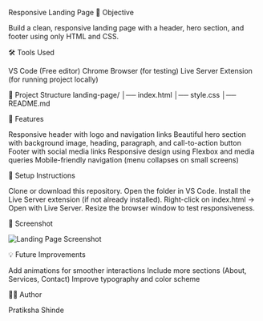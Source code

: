 Responsive Landing Page
📌 Objective

Build a clean, responsive landing page with a header, hero section, and footer using only HTML and CSS.

🛠 Tools Used

VS Code (Free editor)
Chrome Browser (for testing)
Live Server Extension (for running project locally)

📂 Project Structure
landing-page/
│── index.html
│── style.css
│── README.md

🚀 Features

Responsive header with logo and navigation links
Beautiful hero section with background image, heading, paragraph, and call-to-action button
Footer with social media links
Responsive design using Flexbox and media queries
Mobile-friendly navigation (menu collapses on small screens)

🔧 Setup Instructions

Clone or download this repository.
Open the folder in VS Code.
Install the Live Server extension (if not already installed).
Right-click on index.html → Open with Live Server.
Resize the browser window to test responsiveness.

📸 Screenshot

![Landing Page Screenshot](output.png)

💡 Future Improvements

Add animations for smoother interactions
Include more sections (About, Services, Contact)
Improve typography and color scheme

👩‍💻 Author

Pratiksha Shinde